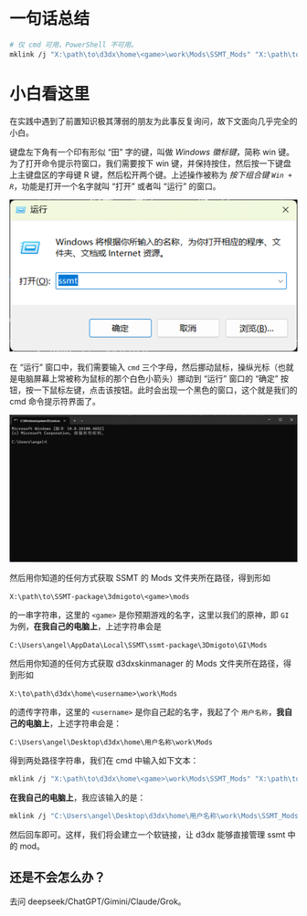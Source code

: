 # 一句话总结
```bash
# 仅 cmd 可用，PowerShell 不可用。
mklink /j "X:\path\to\d3dx\home\<game>\work\Mods\SSMT_Mods" "X:\path\to\SSMT-package\3dmigoto\<game>\mods"
```

# 小白看这里

在实践中遇到了前置知识极其薄弱的朋友为此事反复询问，故下文面向几乎完全的小白。

键盘左下角有一个印有形似 “田” 字的键，叫做 *Windows 徽标键*，简称 win 键。为了打开命令提示符窗口，我们需要按下 win 键，并保持按住，然后按一下键盘上主键盘区的字母键 R 键，然后松开两个键。上述操作被称为 *按下组合键 `Win + R`*，功能是打开一个名字就叫 “打开” 或者叫 “运行” 的窗口。

![alt text](image.png)

在 “运行” 窗口中，我们需要输入 `cmd` 三个字母，然后挪动鼠标，操纵光标（也就是电脑屏幕上常被称为鼠标的那个白色小箭头）挪动到 “运行” 窗口的 “确定” 按钮，按一下鼠标左键，点击该按钮。此时会出现一个黑色的窗口，这个就是我们的 cmd 命令提示符界面了。

![alt text](image-1.png)

然后用你知道的任何方式获取 SSMT 的 Mods 文件夹所在路径，得到形如

`X:\path\to\SSMT-package\3dmigoto\<game>\mods`
 
的一串字符串，这里的 `<game>` 是你预期游戏的名字，这里以我们的原神，即 `GI` 为例，**在我自己的电脑上**，上述字符串会是 

`C:\Users\angel\AppData\Local\SSMT\ssmt-package\3Dmigoto\GI\Mods`

然后用你知道的任何方式获取 d3dxskinmanager 的 Mods 文件夹所在路径，得到形如

`X:\to\path\d3dx\home\<username>\work\Mods`

的遗传字符串，这里的 `<username>` 是你自己起的名字，我起了个 `用户名称`，**我自己的电脑上**，上述字符串会是：

`C:\Users\angel\Desktop\d3dx\home\用户名称\work\Mods`

得到两处路径字符串，我们在 cmd 中输入如下文本：

```bash
mklink /j "X:\path\to\d3dx\home\<game>\work\Mods\SSMT_Mods" "X:\path\to\SSMT-package\3dmigoto\<game>\mods" 
```

**在我自己的电脑上**，我应该输入的是：

```bash
mklink /j "C:\Users\angel\Desktop\d3dx\home\用户名称\work\Mods\SSMT_Mods" "C:\Users\angel\AppData\Local\SSMT\ssmt-package\3Dmigoto\GI\Mods"
```



然后回车即可。这样，我们将会建立一个软链接，让 d3dx 能够直接管理 ssmt 中的 mod。

## 还是不会怎么办？

去问 deepseek/ChatGPT/Gimini/Claude/Grok。